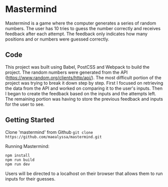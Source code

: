 # Mastermind

Mastermind is a game where the computer generates a series of random numbers. The user has 10 tries to guess the number correctly and receives feedback after each attempt. 
The feedback only indicates how many positions and or numbers were guessed correctly. 

## Code

This project was built using Babel, PostCSS and Webpack to build the project. The random numbers were generated from the API (https://www.random.org/clients/http/api/). 
The most difficult portion of the project was trying to break it down step by step. First I focused on retrieving the data from the API and worked on comparing it to the user's inputs. Then I began to create the feedback based on the inputs and the attempts left. The remaining portion was having to store the previous feedback and inputs for the user to see. 

## Getting Started

Clone 'mastermind' from Github
`git clone https://github.com/maealyssa/mastermind.git`

Running Mastermind:
```cd mastermind
npm install
npm run build
npm run dev
```

Users will be directed to a localhost on their browser that allows them to run inputs for their guesses.